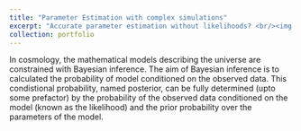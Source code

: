 ```yaml
---
title: "Parameter Estimation with complex simulations"
excerpt: "Accurate parameter estimation without likelihoods? <br/><img src='/images/ABC/Screenshot 2020-05-04 at 7.13.01 PM.png'>"
collection: portfolio
---
```

In cosmology, the mathematical models describing the universe are constrained with Bayesian inference. 
The aim of Bayesian inference is to calculated the probability of model conditioned on the observed data.
This condistional probability, named posterior, can be fully determined (upto some prefactor) 
by the probability of the observed data conditioned on the model (known as the likelihood) and the 
prior probability over the parameters of the model. 

